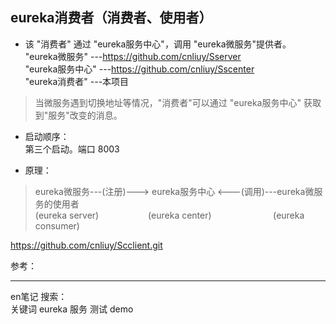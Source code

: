 ## eureka消费者（消费者、使用者）

* 该 "消费者" 通过 "eureka服务中心"，调用 "eureka微服务"提供者。  
  "eureka微服务" ---https://github.com/cnliuy/Sserver  
  "eureka服务中心" ---https://github.com/cnliuy/Sscenter  
  "eureka消费者" ---本项目   
    
>  当微服务遇到切换地址等情况，"消费者"可以通过 "eureka服务中心" 获取到"服务"改变的消息。  
  
* 启动顺序：  
       第三个启动。端口 8003   
  
* 原理：  
              
> eureka微服务---(注册)---> eureka服务中心 <---(调用)---eureka微服务的使用者  
> (eureka server)&nbsp;&nbsp;&nbsp;&nbsp;&nbsp;&nbsp;&nbsp;&nbsp;&nbsp;&nbsp;&nbsp;&nbsp;&nbsp;&nbsp;&nbsp;&nbsp;&nbsp;&nbsp;&nbsp;&nbsp;(eureka center)&nbsp;&nbsp;&nbsp;&nbsp;&nbsp;&nbsp;&nbsp;&nbsp;&nbsp;&nbsp;&nbsp;&nbsp;&nbsp;&nbsp;&nbsp;&nbsp;&nbsp;&nbsp;&nbsp;&nbsp;&nbsp;&nbsp;&nbsp;&nbsp; (eureka consumer)  
  
  
  
https://github.com/cnliuy/Scclient.git  

参考：  
  
    
----  
en笔记 搜索：  
关键词  eureka 服务 测试 demo  


